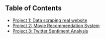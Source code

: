## Table of Contents
- [Project 1: Data scraping real website](#project-1-Data-scraping-real-website)
- [Project 2: Movie Recommendation System](#project-2-movie-recommendation-system)
- [Project 3: Twitter Sentiment Analysis](#project-3-twitter-sentiment-analysis)
